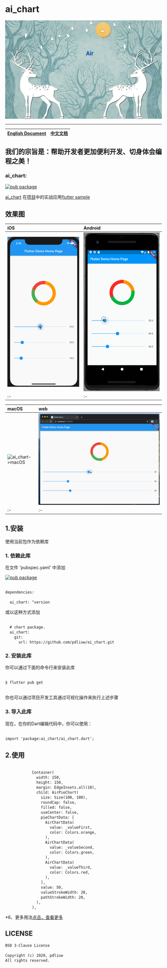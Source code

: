 # ai_chart

![totem](https://raw.githubusercontent.com/pdliuw/pdliuw.github.io/master/images/totem_four_logo.jpg)

-----

|[English Document](https://github.com/pdliuw/ai_chart/blob/master/README_EN.md)|[中文文档](https://github.com/pdliuw/ai_chart)|
|:-|:-|

## 我们的宗旨是：帮助开发者更加便利开发、切身体会编程之美！

### ai_chart:

[![pub package](https://img.shields.io/pub/v/ai_chart.svg)](https://pub.dev/packages/ai_chart)


[ai_chart](https://github.com/pdliuw/ai_chart) 在[项目](https://github.com/flutter-app-sample/flutter_app_sample)中的实战应用[flutter sample](https://github.com/flutter-app-sample/flutter_app_sample)

## 效果图

|iOS|Android|
|:-|:-|
|![ai_chart->ios](https://github.com/pdliuw/ai_chart/blob/master/example/gif/chart_ios.gif)|![ai_chart->android](https://github.com/pdliuw/ai_chart/blob/master/example/gif/chart_android.gif)|
|:-|:-|

|macOS|web|
|:-|:-|
|![ai_chart->macOS](https://github.com/pdliuw/ai_chart/blob/master/example/gif/chart_macOS.gif)|![ai_chart->web](https://github.com/pdliuw/ai_chart/blob/master/example/gif/chart_web.gif)|
|:-|:-|


## 1.安装

使用当前包作为依赖库

### 1. 依赖此库

在文件 'pubspec.yaml' 中添加

[![pub package](https://img.shields.io/pub/v/ai_chart.svg)](https://pub.dev/packages/ai_chart)

```

dependencies:

  ai_chart: ^version

```

或以这种方式添加

```

  # chart package.
  ai_chart:
    git:
      url: https://github.com/pdliuw/ai_chart.git

```

### 2. 安装此库

你可以通过下面的命令行来安装此库

```

$ flutter pub get


```

你也可以通过项目开发工具通过可视化操作来执行上述步骤

### 3. 导入此库

现在，在你的Dart编辑代码中，你可以使用：

```

import 'package:ai_chart/ai_chart.dart';

```

## 2.使用


```

            Container(
              width: 150,
              height: 150,
              margin: EdgeInsets.all(10),
              child: AirPieChart(
                size: Size(100, 100),
                roundCap: false,
                filled: false,
                useCenter: false,
                pieChartData: [
                  AirChartData(
                    value: _valueFirst,
                    color: Colors.orange,
                  ),
                  AirChartData(
                    value: _valueSecond,
                    color: Colors.green,
                  ),
                  AirChartData(
                    value: _valueThird,
                    color: Colors.red,
                  ),
                ],
                value: 50,
                valueStrokeWidth: 20,
                pathStrokeWidth: 20,
              ),
            ),

```

*6、更多用法[点击，查看更多](https://github.com/pdliuw/ai_chart/blob/master/example/READ.md)


## LICENSE


    BSD 3-Clause License
    
    Copyright (c) 2020, pdliuw
    All rights reserved.
